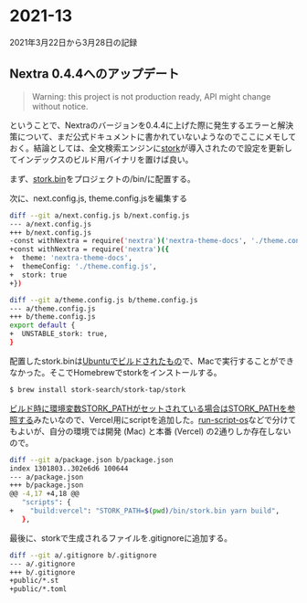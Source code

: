 # 2021-13

2021年3月22日から3月28日の記録

## Nextra 0.4.4へのアップデート

> Warning: this project is not production ready, API might change without notice.

ということで、Nextraのバージョンを0.4.4に上げた際に発生するエラーと解決策について、まだ公式ドキュメントに書かれていないようなのでここにメモしておく。結論としては、全文検索エンジンに[stork](https://stork-search.net/)が導入されたので設定を更新してインデックスのビルド用バイナリを置けば良い。

まず、[stork.bin](https://github.com/vercel/swr-site/blob/master/bin/stork.bin)をプロジェクトの/bin/に配置する。

次に、next.config.js, theme.config.jsを編集する
```bash
diff --git a/next.config.js b/next.config.js
--- a/next.config.js
+++ b/next.config.js
-const withNextra = require('nextra')('nextra-theme-docs', './theme.config.js')
+const withNextra = require('nextra')({
+  theme: 'nextra-theme-docs',
+  themeConfig: './theme.config.js',
+  stork: true
+})
```

```bash
diff --git a/theme.config.js b/theme.config.js
--- a/theme.config.js
+++ b/theme.config.js
export default {
+  UNSTABLE_stork: true,
}
```

配置したstork.binは[Ubuntuでビルドされたもの](https://stork-search.net/docs/install)で、Macで実行することができなかった。そこでHomebrewでstorkをインストールする。

```bash
$ brew install stork-search/stork-tap/stork
```

[ビルド時に環境変数STORK_PATHがセットされている場合はSTORK_PATHを参照する](https://github.com/shuding/nextra/blob/04c6288c97f0cea0461d91340db9c6ee6039f1c0/packages/nextra/src/index.js#L6)みたいなので、Vercel用にscriptを追加した。[run-script-os](https://www.npmjs.com/package/run-script-os)などで分けてもよいが、自分の環境では開発 (Mac) と本番 (Vercel) の2通りしか存在しないので。

```bash
diff --git a/package.json b/package.json
index 1301803..302e6d6 100644
--- a/package.json
+++ b/package.json
@@ -4,17 +4,18 @@
   "scripts": {
+    "build:vercel": "STORK_PATH=$(pwd)/bin/stork.bin yarn build",
   },
```

最後に、storkで生成されるファイルを.gitignoreに追加する。

```bash
diff --git a/.gitignore b/.gitignore
--- a/.gitignore
+++ b/.gitignore
+public/*.st
+public/*.toml
```